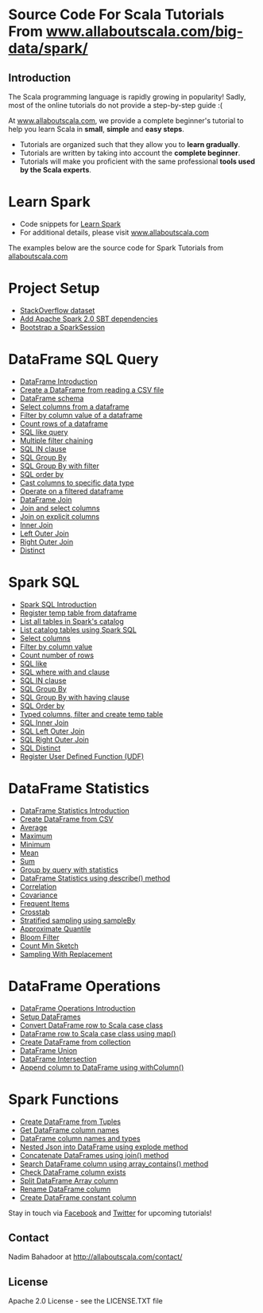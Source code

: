 # Source Code For Scala Tutorials From www.allaboutscala.com/big-data/spark/
## Introduction
The Scala programming language is rapidly growing in popularity! Sadly, most of the online tutorials do not provide a step-by-step guide :(
 
At www.allaboutscala.com, we provide a complete beginner's tutorial to help you learn Scala in **small**, **simple** and **easy steps**.

- Tutorials are organized such that they allow you to **learn gradually**.
- Tutorials are written by taking into account the **complete beginner**.
- Tutorials will make you proficient with the same professional **tools used by the Scala experts**.

# Learn Spark
- Code snippets for [Learn Spark](http://allaboutscala.com/big-data/spark/)
- For additional details, please visit www.allaboutscala.com

The examples below are the source code for Spark Tutorials from [allaboutscala.com](http://allaboutscala.com/big-data/spark/)

# Project Setup
- [StackOverflow dataset](http://allaboutscala.com/big-data/spark/#stackoverflow-dataset)
- [Add Apache Spark 2.0 SBT dependencies](http://allaboutscala.com/big-data/spark/#spark-sbt-dependencies)
- [Bootstrap a SparkSession](http://allaboutscala.com/big-data/spark/#bootstrap-sparksession)

# DataFrame SQL Query
- [DataFrame Introduction](http://allaboutscala.com/big-data/spark/#dataframe-introduction)
- [Create a DataFrame from reading a CSV file](http://allaboutscala.com/big-data/spark/#create-dataframe-read-csv)
- [DataFrame schema](http://allaboutscala.com/big-data/spark/#print-dataframe-schema)
- [Select columns from a dataframe](http://allaboutscala.com/big-data/spark/#dataframe-select-columns)
- [Filter by column value of a dataframe](http://allaboutscala.com/big-data/spark/#filter-column-dataframe)
- [Count rows of a dataframe](http://allaboutscala.com/big-data/spark/#dataframe-count-rows)
- [SQL like query](http://allaboutscala.com/big-data/spark/#dataframe-sql-like-query)
- [Multiple filter chaining](http://allaboutscala.com/big-data/spark/#dataframe-multiple-filter-chains)
- [SQL IN clause](http://allaboutscala.com/big-data/spark/#dataframe-sql-in-clause)
- [SQL Group By](http://allaboutscala.com/big-data/spark/#dataframe-sql-group-by)
- [SQL Group By with filter](http://allaboutscala.com/big-data/spark/#dataframe-sql-group-by-count-filter)
- [SQL order by](http://allaboutscala.com/big-data/spark/#dataframe-order-by)
- [Cast columns to specific data type](http://allaboutscala.com/big-data/spark/#dataframe-cast-columns-data-type)
- [Operate on a filtered dataframe](http://allaboutscala.com/big-data/spark/#dataframe-operations)
- [DataFrame Join](http://allaboutscala.com/big-data/spark/#dataframe-join)
- [Join and select columns](http://allaboutscala.com/big-data/spark/#dataframe-join-select-columns)
- [Join on explicit columns](http://allaboutscala.com/big-data/spark/#dataframe-join-explicit-columns)
- [Inner Join](http://allaboutscala.com/big-data/spark/#dataframe-inner-join)
- [Left Outer Join](http://allaboutscala.com/big-data/spark/#dataframe-left-outer-join)
- [Right Outer Join](http://allaboutscala.com/big-data/spark/#dataframe-right-outer-join)
- [Distinct](http://allaboutscala.com/big-data/spark/#dataframe-distinct)

# Spark SQL
- [Spark SQL Introduction](http://allaboutscala.com/big-data/spark/#spark-sql-introduction)
- [Register temp table from dataframe](http://allaboutscala.com/big-data/spark/#register-temp-table-from-dataframe)
- [List all tables in Spark's catalog](http://allaboutscala.com/big-data/spark/#list-tables-spark-catalog)
- [List catalog tables using Spark SQL](http://allaboutscala.com/big-data/spark/#list-catalog-tables-spark-sql)
- [Select columns](http://allaboutscala.com/big-data/spark/#spark-sql-select-columns)
- [Filter by column value](http://allaboutscala.com/big-data/spark/#spark-sql-filter-column-value)
- [Count number of rows](http://allaboutscala.com/big-data/spark/#spark-sql-count-rows)
- [SQL like](http://allaboutscala.com/big-data/spark/#spark-sql-like)
- [SQL where with and clause](http://allaboutscala.com/big-data/spark/#spark-sql-where-with-and-clause)
- [SQL IN clause](http://allaboutscala.com/big-data/spark/#spark-sql-in-clause)
- [SQL Group By](http://allaboutscala.com/big-data/spark/#spark-sql-group-by)
- [SQL Group By with having clause](http://allaboutscala.com/big-data/spark/#spark-sql-group-by-having-clause)
- [SQL Order by](http://allaboutscala.com/big-data/spark/#spark-sql-order-by)
- [Typed columns, filter and create temp table](http://allaboutscala.com/big-data/spark/#spark-sql-typed-column-filter-temp-table)
- [SQL Inner Join](http://allaboutscala.com/big-data/spark/#spark-sql-inner-join)
- [SQL Left Outer Join](http://allaboutscala.com/big-data/spark/#spark-sql-left-outer-join)
- [SQL Right Outer Join](http://allaboutscala.com/big-data/spark/#spark-sql-right-outer-join)
- [SQL Distinct](http://allaboutscala.com/big-data/spark/#spark-sql-distinct)
- [Register User Defined Function (UDF)](http://allaboutscala.com/big-data/spark/#spark-sql-udf)

# DataFrame Statistics
- [DataFrame Statistics Introduction](http://allaboutscala.com/big-data/spark/#dataframe-statistics-introduction)
- [Create DataFrame from CSV](http://allaboutscala.com/big-data/spark/#create-dataframe-csv)
- [Average](http://allaboutscala.com/big-data/spark/#dataframe-statistics-average)
- [Maximum](http://allaboutscala.com/big-data/spark/#dataframe-statistics-max)
- [Minimum](http://allaboutscala.com/big-data/spark/#dataframe-statistics-minimum)
- [Mean](http://allaboutscala.com/big-data/spark/#dataframe-statistics-mean)
- [Sum](http://allaboutscala.com/big-data/spark/#dataframe-statistics-sum)
- [Group by query with statistics](http://allaboutscala.com/big-data/spark/#dataframe-statistics-group-by-query)
- [DataFrame Statistics using describe() method](http://allaboutscala.com/big-data/spark/#dataframe-statistics-describe-method)
- [Correlation](http://allaboutscala.com/big-data/spark/#dataframe-statistics-correlation)
- [Covariance](http://allaboutscala.com/big-data/spark/#dataframe-statistics-covariance)
- [Frequent Items](http://allaboutscala.com/big-data/spark/#dataframe-statistics-frequent-items)
- [Crosstab](http://allaboutscala.com/big-data/spark/#dataframe-statistics-crosstab)
- [Stratified sampling using sampleBy](http://allaboutscala.com/big-data/spark/#dataframe-statistics-sampleby)
- [Approximate Quantile](http://allaboutscala.com/big-data/spark/#dataframe-statistics-approxquantile)
- [Bloom Filter](http://allaboutscala.com/big-data/spark/#spark-dataframe-bloom-filter)
- [Count Min Sketch](http://allaboutscala.com/big-data/spark/#dataframe-statistics-count-min-sketch)
- [Sampling With Replacement](http://allaboutscala.com/big-data/spark/#dataframe-sampling-with-replacement)

# DataFrame Operations
- [DataFrame Operations Introduction](http://allaboutscala.com/big-data/spark/#dataframe-operations-introduction)
- [Setup DataFrames](http://allaboutscala.com/big-data/spark/#dataframe-operations-setup)
- [Convert DataFrame row to Scala case class](http://allaboutscala.com/big-data/spark/#dataframe-convert-row-scala-case-class)
- [DataFrame row to Scala case class using map()](http://allaboutscala.com/big-data/spark/#dataframe-row-scala-case-class-map-method)
- [Create DataFrame from collection](http://allaboutscala.com/big-data/spark/#create-dataframe-from-collection)
- [DataFrame Union](http://allaboutscala.com/big-data/spark/#dataframe-union)
- [DataFrame Intersection](http://allaboutscala.com/big-data/spark/#dataframe-intersection)
- [Append column to DataFrame using withColumn()](http://allaboutscala.com/big-data/spark/#dataframe-append-column-withcolumn-method)

# Spark Functions
- [Create DataFrame from Tuples](http://allaboutscala.com/big-data/spark/#create-dataframe-from-tuples)
- [Get DataFrame column names](http://allaboutscala.com/big-data/spark/#get-dataframe-column-names)
- [DataFrame column names and types](http://allaboutscala.com/big-data/spark/#dataframe-column-names-and-types)
- [Nested Json into DataFrame using explode method](http://allaboutscala.com/big-data/spark/#json-into-dataframe-using-explode-method)
- [Concatenate DataFrames using join() method](http://allaboutscala.com/big-data/spark/#concatenate-dataframes-using-join)
- [Search DataFrame column using array_contains() method](http://allaboutscala.com/big-data/spark/#search-dataframe-column-using-array-contains-method)
- [Check DataFrame column exists](http://allaboutscala.com/big-data/spark/#check-dataframe-column-exists)
- [Split DataFrame Array column](http://allaboutscala.com/big-data/spark/#split-dataframe-array-column)
- [Rename DataFrame column](http://allaboutscala.com/big-data/spark/#rename-dataframe-column)
- [Create DataFrame constant column](http://allaboutscala.com/big-data/spark/#create-dataframe-constant-column)

Stay in touch via [Facebook](http://www.facebook.com/allaboutscala) and [Twitter](https://twitter.com/NadimBahadoor) for upcoming tutorials!

## Contact
Nadim Bahadoor at http://allaboutscala.com/contact/

## License
Apache 2.0 License - see the LICENSE.TXT file 
